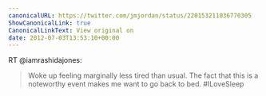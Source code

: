 ```yaml
---
canonicalURL: https://twitter.com/jmjordan/status/220153211036770305
ShowCanonicalLink: true
CanonicalLinkText: View original on
date: 2012-07-03T13:53:10+00:00
---
```

RT @iamrashidajones:
> Woke up feeling marginally less tired than usual. The fact that this is a noteworthy event makes me want to go back to bed. #ILoveSleep